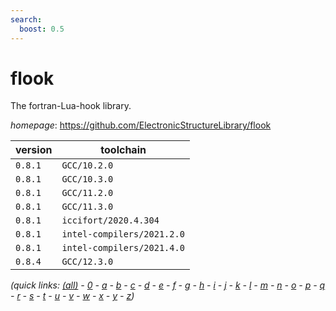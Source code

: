 ```yaml
---
search:
  boost: 0.5
---
```

# flook

The fortran-Lua-hook library.

*homepage*: <https://github.com/ElectronicStructureLibrary/flook>

version | toolchain
--------|----------
``0.8.1`` | ``GCC/10.2.0``
``0.8.1`` | ``GCC/10.3.0``
``0.8.1`` | ``GCC/11.2.0``
``0.8.1`` | ``GCC/11.3.0``
``0.8.1`` | ``iccifort/2020.4.304``
``0.8.1`` | ``intel-compilers/2021.2.0``
``0.8.1`` | ``intel-compilers/2021.4.0``
``0.8.4`` | ``GCC/12.3.0``


*(quick links: [(all)](../index.md) - [0](../0/index.md) - [a](../a/index.md) - [b](../b/index.md) - [c](../c/index.md) - [d](../d/index.md) - [e](../e/index.md) - [f](../f/index.md) - [g](../g/index.md) - [h](../h/index.md) - [i](../i/index.md) - [j](../j/index.md) - [k](../k/index.md) - [l](../l/index.md) - [m](../m/index.md) - [n](../n/index.md) - [o](../o/index.md) - [p](../p/index.md) - [q](../q/index.md) - [r](../r/index.md) - [s](../s/index.md) - [t](../t/index.md) - [u](../u/index.md) - [v](../v/index.md) - [w](../w/index.md) - [x](../x/index.md) - [y](../y/index.md) - [z](../z/index.md))*

